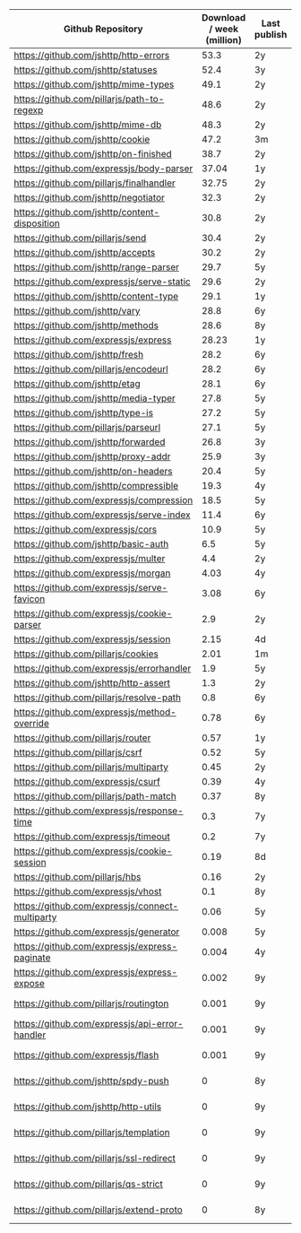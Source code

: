 | **Github Repository**                           | **Download / week (million)** | **Last publish** | **Stars** | **Scorecard priority block** |
|-------------------------------------------------|-------------------------------|------------------|-----------|------------------------------|
| https://github.com/jshttp/http-errors           | 53.3                          | 2y               | 1500      | 1                            |
| https://github.com/jshttp/statuses              | 52.4                          | 3y               | 261       | 1                            |
| https://github.com/jshttp/mime-types            | 49.1                          | 2y               | 1300      | 1                            |
| https://github.com/pillarjs/path-to-regexp      | 48.6                          | 2y               | 7800      | 1                            |
| https://github.com/jshttp/mime-db               | 48.3                          | 2y               | 1000      | 1                            |
| https://github.com/jshttp/cookie                | 47.2                          | 3m               | 1200      | 1                            |
| https://github.com/jshttp/on-finished           | 38.7                          | 2y               | 385       | 1                            |
| https://github.com/expressjs/body-parser        | 37.04                         | 1y               | 5400      | 1                            |
| https://github.com/pillarjs/finalhandler        | 32.75                         | 2y               | 212       | 1                            |
| https://github.com/jshttp/negotiator            | 32.3                          | 2y               | 277       | 1                            |
| https://github.com/jshttp/content-disposition   | 30.8                          | 2y               | 217       | 1                            |
| https://github.com/pillarjs/send                | 30.4                          | 2y               | 781       | 2                            |
| https://github.com/jshttp/accepts               | 30.2                          | 2y               | 251       | 2                            |
| https://github.com/jshttp/range-parser          | 29.7                          | 5y               | 91        | 2                            |
| https://github.com/expressjs/serve-static       | 29.6                          | 2y               | 1400      | 2                            |
| https://github.com/jshttp/content-type          | 29.1                          | 1y               | 126       | 2                            |
| https://github.com/jshttp/vary                  | 28.8                          | 6y               | 59        | 2                            |
| https://github.com/jshttp/methods               | 28.6                          | 8y               | 177       | 2                            |
| https://github.com/expressjs/express            | 28.23                         | 1y               | 62900     | 1                            |
| https://github.com/jshttp/fresh                 | 28.2                          | 6y               | 156       | 2                            |
| https://github.com/pillarjs/encodeurl           | 28.2                          | 6y               | 35        | 2                            |
| https://github.com/jshttp/etag                  | 28.1                          | 6y               | 247       | 2                            |
| https://github.com/jshttp/media-typer           | 27.8                          | 5y               | 55        | 3                            |
| https://github.com/jshttp/type-is               | 27.2                          | 5y               | 225       | 3                            |
| https://github.com/pillarjs/parseurl            | 27.1                          | 5y               | 189       | 3                            |
| https://github.com/jshttp/forwarded             | 26.8                          | 3y               | 53        | 3                            |
| https://github.com/jshttp/proxy-addr            | 25.9                          | 3y               | 129       | 3                            |
| https://github.com/jshttp/on-headers            | 20.4                          | 5y               | 150       | 3                            |
| https://github.com/jshttp/compressible          | 19.3                          | 4y               | 96        | 3                            |
| https://github.com/expressjs/compression        | 18.5                          | 5y               | 2700      | 3                            |
| https://github.com/expressjs/serve-index        | 11.4                          | 6y               | 434       | 3                            |
| https://github.com/expressjs/cors               | 10.9                          | 5y               | 5900      | 3                            |
| https://github.com/jshttp/basic-auth            | 6.5                           | 5y               | 700       | 3                            |
| https://github.com/expressjs/multer             | 4.4                           | 2y               | 11200     | 4                            |
| https://github.com/expressjs/morgan             | 4.03                          | 4y               | 7700      | 4                            |
| https://github.com/expressjs/serve-favicon      | 3.08                          | 6y               | 618       | 4                            |
| https://github.com/expressjs/cookie-parser      | 2.9                           | 2y               | 225       | 4                            |
| https://github.com/expressjs/session            | 2.15                          | 4d               | 6100      | 4                            |
| https://github.com/pillarjs/cookies             | 2.01                          | 1m               | 1300      | 4                            |
| https://github.com/expressjs/errorhandler       | 1.9                           | 5y               | 421       | 4                            |
| https://github.com/jshttp/http-assert           | 1.3                           | 2y               | 148       | 4                            |
| https://github.com/pillarjs/resolve-path        | 0.8                           | 6y               | 32        | 4                            |
| https://github.com/expressjs/method-override    | 0.78                          | 6y               | 609       | 4                            |
| https://github.com/pillarjs/router              | 0.57                          | 1y               | 399       | 4                            |
| https://github.com/pillarjs/csrf                | 0.52                          | 5y               | 289       | 5                            |
| https://github.com/pillarjs/multiparty          | 0.45                          | 2y               | 1300      | 5                            |
| https://github.com/expressjs/csurf              | 0.39                          | 4y               | 2300      | 5                            |
| https://github.com/pillarjs/path-match          | 0.37                          | 8y               | 139       | 5                            |
| https://github.com/expressjs/response-time      | 0.3                           | 7y               | 457       | 5                            |
| https://github.com/expressjs/timeout            | 0.2                           | 7y               | 312       | 5                            |
| https://github.com/expressjs/cookie-session     | 0.19                          | 8d               | 1100      | 5                            |
| https://github.com/pillarjs/hbs                 | 0.16                          | 2y               | 1600      | 5                            |
| https://github.com/expressjs/vhost              | 0.1                           | 8y               | 757       | 5                            |
| https://github.com/expressjs/connect-multiparty | 0.06                          | 5y               | 347       | 5                            |
| https://github.com/expressjs/generator          | 0.008                         | 5y               | 1800      | 5                            |
| https://github.com/expressjs/express-paginate   | 0.004                         | 4y               | 419       | 0 (to be deprecated)         |
| https://github.com/expressjs/express-expose     | 0.002                         | 9y               | 299       | 0 (to be deprecated)         |
| https://github.com/pillarjs/routington          | 0.001                         | 9y               | 185       | 0 (to be deprecated)         |
| https://github.com/expressjs/api-error-handler  | 0.001                         | 9y               | 100       | 0 (to be deprecated)         |
| https://github.com/expressjs/flash              | 0.001                         | 9y               | 92        | 0 (to be deprecated)         |
| https://github.com/jshttp/spdy-push             | 0                             | 8y               | 29        | 0 (to be deprecated)         |
| https://github.com/jshttp/http-utils            | 0                             | 9y               | 14        | 0 (to be deprecated)         |
| https://github.com/pillarjs/templation          | 0                             | 9y               | 13        | 0 (to be deprecated)         |
| https://github.com/pillarjs/ssl-redirect        | 0                             | 9y               | 11        | 0 (to be deprecated)         |
| https://github.com/pillarjs/qs-strict           | 0                             | 9y               | 4         | 0 (to be deprecated)         |
| https://github.com/pillarjs/extend-proto        | 0                             | 8y               | 3         | 0 (to be deprecated)         |
